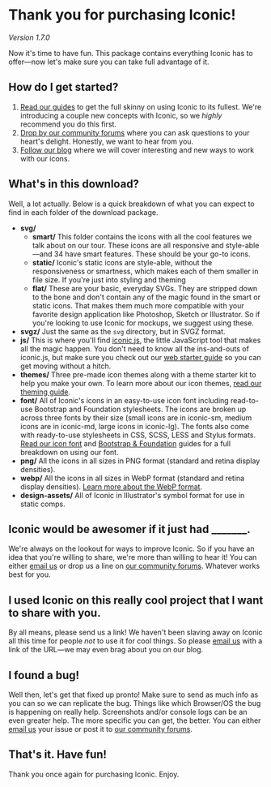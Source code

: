 # Thank you for purchasing Iconic!

_Version 1.7.0_

Now it's time to have fun. This package contains everything Iconic has to offer&mdash;now let's make sure you can take full advantage of it.

## How do I get started?

1. [Read our guides](http://useiconic.com/guides/) to get the full skinny on using Iconic to its fullest. We're introducing a couple new concepts with Iconic, so we _highly_ recommend you do this first.
2. [Drop by our community forums](http://useiconic.com/community/) where you can ask questions to your heart's delight. Honestly, we want to hear from you.
3. [Follow our blog](http://blog.useiconic.com/) where we will cover interesting and new ways to work with our icons.


## What's in this download?

Well, a lot actually. Below is a quick breakdown of what you can expect to find in each folder of the download package.

* **svg/**
	* **smart/** This folder contains the icons with all the cool features we talk about on our tour. These icons are all responsive and style-able&mdash;and 34 have smart features. These should be your go-to icons.
	* **static/** Iconic's static icons are style-able, without the responsiveness or smartness, which makes each of them smaller in file size. If you're just into styling and theming
	* **flat/** These are your basic, everyday SVGs. They are stripped down to the bone and don't contain any of the magic found in the smart or static icons. That makes them much more compatible with your favorite design application like Photoshop, Sketch or Illustrator. So if you're looking to use Iconic for mockups, we suggest using these.
* **svgz/** Just the same as the `svg` directory, but in SVGZ format.
* **js/** This is where you'll find [iconic.js](http://useiconic.com/tools/iconic-js), the little JavaScript tool that makes all the magic happen. You don't need to know all the ins-and-outs of iconic.js, but make sure you check out our [web starter guide](http://useiconic.com/guides/iconic-for-web) so you can get moving without a hitch.
* **themes/** Three pre-made icon themes along with a theme starter kit to help you make your own. To learn more about our icon themes, [read our theming guide](http://useiconic.com/guides/how-to-create-a-theme).
* **font/** All of Iconic's icons in an easy-to-use icon font including read-to-use Bootstrap and Foundation stylesheets. The icons are broken up across three fonts by their size (small icons are in iconic-sm, medium icons are in iconic-md, large icons in iconic-lg). The fonts also come with ready-to-use stylesheets in CSS, SCSS, LESS and Stylus formats. [Read our icon font](http://useiconic.com/guides/how-to-use-the-icon-font) and [Bootstrap &amp; Foundation](/guides/iconic-for-bootstrap-and-foundation) guides for a full breakdown on using our font.
* **png/** All the icons in all sizes in PNG format (standard and retina display densities).
* **webp/** All the icons in all sizes in WebP format (standard and retina display densities). [Learn more about the WebP format](https://developers.google.com/speed/webp/).
* **design-assets/** All of Iconic in Illustrator's symbol format for use in static comps.


## Iconic would be awesomer if it just had _______.
We're always on the lookout for ways to improve Iconic. So if you have an idea that you're willing to share, we're more than willing to hear it! You can either [email us](mailto:yourfriends@useiconic.com) or drop us a line on [our community forums](http://useiconic.com/community/). Whatever works best for you.


## I used Iconic on this really cool project that I want to share with you.
By all means, please send us a link! We haven't been slaving away on Iconic all this time for people _not_ to use it for cool things. So please [email us](mailto:yourfriends@useiconic.com) with a link of the URL&mdash;we may even brag about you on our blog.


## I found a bug!

Well then, let's get that fixed up pronto! Make sure to send as much info as you can so we can replicate the bug. Things like which Browser/OS the bug is happening on really help. Screenshots and/or console logs can be an even greater help. The more specific you can get, the better. You can either [email us](mailto:yourfriends@useiconic.com) your issue or post it to [our community forums](http://useiconic.com/community/).


## That's it. Have fun!

Thank you once again for purchasing Iconic. Enjoy.
